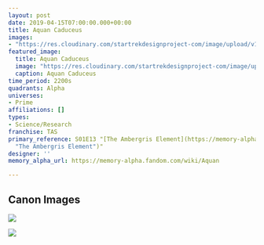 ```yaml
---
layout: post
date: 2019-04-15T07:00:00.000+00:00
title: Aquan Caduceus
images:
- "https://res.cloudinary.com/startrekdesignproject-com/image/upload/v1555376311/Aquan_Caduceus.png"
featured_image:
  title: Aquan Caduceus
  image: "https://res.cloudinary.com/startrekdesignproject-com/image/upload/v1555376311/Aquan_Caduceus.png"
  caption: Aquan Caduceus
time_period: 2200s
quadrants: Alpha
universes:
- Prime
affiliations: []
types:
- Science/Research
franchise: TAS
primary_reference: S01E13 "[The Ambergris Element](https://memory-alpha.fandom.com/wiki/The_Ambergris_Element
  "The Ambergris Element")"
designer: ''
memory_alpha_url: https://memory-alpha.fandom.com/wiki/Aquan

---
```

## Canon Images

![](https://res.cloudinary.com/startrekdesignproject-com/image/upload/v1555376311/AquanCaducius1.jpg)

![](https://res.cloudinary.com/startrekdesignproject-com/image/upload/v1555376311/AquanCaducius2.jpg)
